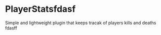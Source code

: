 # PlayerStatsfdasf
Simple and lightweight plugin that keeps tracak of players kills and deaths fdasff



